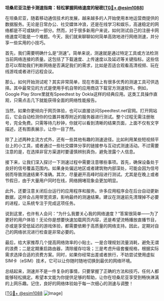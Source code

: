 **坦桑尼亚注册卡测速指南：轻松掌握网络速度的秘密[[TG💪+ @esim1088](https://t.me/s/esim1088)]**

在坦桑尼亚，随着移动通信技术的发展，越来越多的人开始使用本地运营商提供的数据服务。无论是日常办公、社交媒体冲浪，还是在线学习和娱乐，高速稳定的网络都是不可或缺的一部分。然而，对于很多新用户来说，如何测试自己的注册卡网络速度可能是一个难题。今天，我们就来聊聊如何简单高效地进行网络测速，并分享一些实用的小技巧。

首先，我们需要明确什么是“测速”。简单来说，测速就是通过特定工具或方法检测当前网络连接的质量。这包括了下载速度、上传速度以及延迟等关键指标。这些信息可以帮助我们判断网络是否满足我们的需求，比如是否适合观看高清视频、玩在线游戏或者进行远程会议。

那么，如何开始测试呢？其实非常简单，现在市面上有很多优秀的测速工具可供选择。其中最常见的方式是使用手机自带的应用商店下载官方测速软件。例如，Google Play Store里就有Speedtest by Ookla这样的经典应用。这类工具操作直观，只需点击几下就能获得全面的网络性能报告。

当然，如果你更倾向于网页体验，也可以直接访问Speedtest.net官网。打开网站后，它会自动检测你的位置并推荐附近的服务器进行测试。整个过程无需注册账号，完全免费。只需等待几秒钟，你就可以看到清晰的结果页面，上面不仅有文字描述，还有图表展示，让你一目了然。

除了上述两种主流方式外，还有一些其他有趣的测速途径。比如利用某些短视频平台上的小工具，或者通过一些社交媒体分享的链接参与互动式测速活动。不过需要注意的是，在选择非官方渠道时要谨慎辨别真伪，避免泄露个人信息。

接下来，让我们深入探讨一下测速过程中需要注意哪些事项。首先，确保设备处于良好的信号覆盖范围内。如果身处偏远地区或者建筑物内部深处，可能会因为信号弱而导致测速结果不准确。其次，尽量避开高峰时段进行测试。尤其是在晚上或者节假日，由于大量用户同时在线，网络拥堵现象会更加明显。

此外，还要注意关闭后台运行的应用程序和服务。许多应用程序会在后台自动更新数据，这样会占用带宽资源，影响最终的测速结果。建议在测速前先清理掉不必要的进程，让系统专注于完成这项任务。

说到这里，也许有人会问：“为什么我要关心我的网络速度？”答案很简单——为了更好的用户体验！无论你是想要快速加载网页内容，还是希望流畅播放直播节目，亦或是享受低延迟的游戏体验，都需要依赖于高质量的网络支持。因此，定期对自己的网络状况进行检查是非常必要的。

最后，给大家推荐几个提高网络效率的小贴士。一是合理规划流量消耗，避免无谓的浪费；二是定期重启路由器，清除缓存垃圾；三是考虑升级套餐规格，根据实际需求选择合适的资费方案。同时，如果你经常出差或者旅行，不妨尝试使用虚拟SIM卡（eSIM）技术，它可以让你随时随地切换到最优的网络环境。

总结起来，测速并不是一件复杂的事情，只要掌握了正确的方法和技巧，任何人都能够轻松搞定。希望本文能为你提供足够的帮助，让你在坦桑尼亚享受到畅快淋漓的上网乐趣。记住，良好的网络体验始于每一次细心的测速与调整！

[[TG💪+ @esim1088](https://t.me/s/esim1088) ![Image](https://i.postimg.cc/4NQfJmqS/Snipaste-2025-05-13-00-14-12.png)]